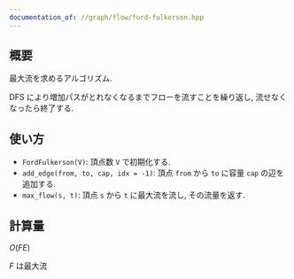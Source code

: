 ```yaml
---
documentation_of: //graph/flow/ford-fulkerson.hpp
---
```


## 概要

最大流を求めるアルゴリズム.

DFS により増加パスがとれなくなるまでフローを流すことを繰り返し, 流せなくなったら終了する.

## 使い方

* `FordFulkerson(V)`: 頂点数 `V` で初期化する.
* `add_edge(from, to, cap, idx = -1)`: 頂点 `from` から `to` に容量 `cap` の辺を追加する.
* `max_flow(s, t)`: 頂点 `s` から `t` に最大流を流し, その流量を返す.

## 計算量

$O(FE)$

$F$ は最大流
